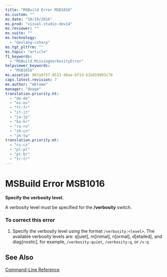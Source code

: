```yaml
---
title: "MSBuild Error MSB1016"
ms.custom: ""
ms.date: "10/19/2016"
ms.prod: "visual-studio-dev14"
ms.reviewer: ""
ms.suite: ""
ms.technology: 
  - "devlang-csharp"
ms.tgt_pltfrm: ""
ms.topic: "article"
f1_keywords: 
  - "MSBuild.MissingVerbosityError"
helpviewer_keywords: 
  - "MSB1016"
ms.assetid: 967a9757-0513-48ae-bf1d-b1b019993c70
caps.latest.revision: 7
ms.author: "mblome"
manager: "douge"
translation.priority.ht: 
  - "de-de"
  - "es-es"
  - "fr-fr"
  - "it-it"
  - "ja-jp"
  - "ko-kr"
  - "ru-ru"
  - "zh-cn"
  - "zh-tw"
translation.priority.mt: 
  - "cs-cz"
  - "pl-pl"
  - "pt-br"
  - "tr-tr"
---
```

# MSBuild Error MSB1016
**Specify the verbosity level.**  
  
 A verbosity level must be specified for the **/verbosity** switch.  
  
### To correct this error  
  
1.  Specify the verbosity level using the format `/verbosity:<level>`. The available verbosity levels are: q[uiet], m[inimal], n[ormal], d[etailed], and diag[nostic], for example, `/verbosity:quiet`, `/verbosity:q`, or `/v:q`  
  
## See Also  
 [Command-Line Reference](../reference/msbuild-command-line-reference.md)